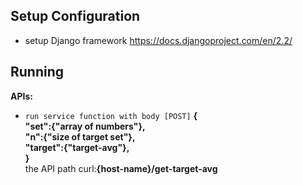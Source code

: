 ## Setup Configuration
- setup Django framework https://docs.djangoproject.com/en/2.2/

## Running
<b>APIs:</b><br/>

- `run service function with body [POST]` <b>{<br/>
"set":{"array of numbers"},<br/>
"n":{"size of target set"},<br/>
"target":{"target-avg"},<br/>
}<br/></b>
the API path curl:<b>{host-name}/get-target-avg
